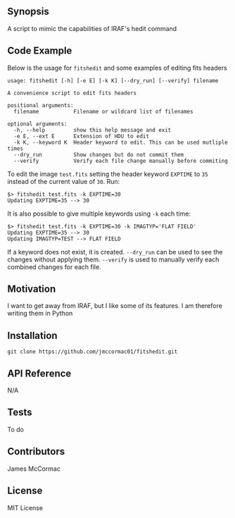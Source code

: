 ## Synopsis

A script to mimic the capabilities of IRAF's hedit command

## Code Example

Below is the usage for ```fitshedit``` and some examples of editing fits headers

```
usage: fitshedit [-h] [-e E] [-k K] [--dry_run] [--verify] filename

A convenience script to edit fits headers

positional arguments:
  filename           Filename or wildcard list of filenames

optional arguments:
  -h, --help         show this help message and exit
  -e E, --ext E      Extension of HDU to edit
  -k K, --keyword K  Header keyword to edit. This can be used mutliple times
  --dry_run          Show changes but do not commit them
  --verify           Verify each file change manually before commiting
```

To edit the image ```test.fits``` setting the header keyword ```EXPTIME``` to ```35``` instead of the current value of ```30```. Run:

```
$> fitshedit test.fits -k EXPTIME=30
Updating EXPTIME=35 --> 30
```

It is also possible to give multiple keywords using ```-k``` each time:

```
$> fitshedit test.fits -k EXPTIME=30 -k IMAGTYP='FLAT FIELD'
Updating EXPTIME=35 --> 30
Updating IMAGTYP=TEST --> FLAT FIELD
```

If a keyword does not exist, it is created. ```--dry_run``` can be used to see the changes without applying them. ```--verify``` is used to manually verify each combined changes for each file.

## Motivation

I want to get away from IRAF, but I like some of its features. I am therefore writing them in Python

## Installation

```
git clone https://github.com/jmccormac01/fitshedit.git
```

## API Reference

N/A

## Tests

To do

## Contributors

James McCormac

## License

MIT License

